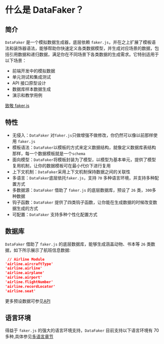 # 什么是 DataFaker？

## 简介

`DataFaker` 是一个模拟数据生成器，底层依赖 `faker.js`，并在之上扩展了模板语法和装饰器语法，能够帮助你快速定义各类数据模型，并生成对应场景的数据，包括引用数据和递归数据，满足你在不同场景下各类数据的生成需求。它特别适用于以下场景：

- 前端开发中的模拟数据
- 单元测试和集成测试
- API 接口原型设计
- 数据库样本数据生成
- 演示和教学用例

[致敬 faker.js](https://faker.nodejs.cn/guide/)

## 特性

- 无侵入：`DataFaker` 对`faker.js`只做增强不做修改，你仍然可以像以前那样使用 `faker.js`
- 模板语法：`DataFaker`以模板的方式来定义数据结构，就像定义数据库表结构那样，每一个数据模板就是一个`schema`
- 面向模型：`DataFaker`将模板封装为了模型，以模型为基本单元，提供了模型复用机制，让你的数据模板可在最小代价下进行复用
- 上下文机制：`DataFaker`采用上下文机制保持数据之间的关联性
- 多语言：`DataFaker`底层依托`faker.js`，支持 `70` 多种语言环境，并支持多种配置方式
- 多数据源：`DataFaker` 借助了 `faker.js` 的底层数据库，预设了 `26` 类，`300`多种数据
- 钩子函数：`DataFaker` 提供了四类钩子函数，让你能在生成数据的时候改变数据生成的方式
- 可配置：`DataFaker` 支持多种个性化配置方式

## 数据库

`DataFaker` 借助了 `faker.js` 的底层数据库，能够生成涵盖动物、书本等 `26` 类数据，如下所示展示了航班信息数据:

```json
 // Airline Module
'airline.aircraftType'
'airline.airline'
'airline.airplane'
'airline.airport'
'airline.flightNumber'
'airline.recordLocator'
'airline.seat'
```

更多预设数据可参见[API](/zh/预设数据.md)

## 语言环境

得益于 `faker.js` 的强大的语言环境支持，`DataFaker` 目前支持以下语言环境有 70 多种,具体参见[多语言章节](/zh/多语言.md)
